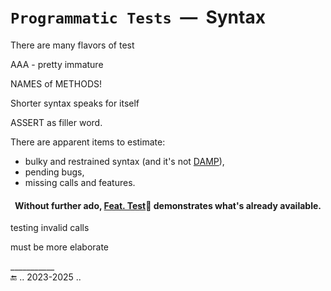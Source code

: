 # `Programmatic Tests` &nbsp;&mdash;&nbsp; Syntax

There are many flavors of test

AAA - pretty immature

NAMES of METHODS!

Shorter syntax speaks for itself

ASSERT as filler word.

There are apparent items to estimate:

+ bulky and restrained syntax (and it's not [DAMP](https://github.com/Kyriosity/read-write/blob/main/README+/software/tests/asQA/README+/tests-damp_vs_dry.md)),
+ pending bugs,
+ missing calls and features.

<h4 align="center">Without further ado, <a href="../../../src/TuttiFrutti/FeatTest/">Feat. Test</a>🧪 demonstrates what's already available.</h4>


testing invalid calls

must be more elaborate

___________\
🔚 .. 2023-2025 ..
